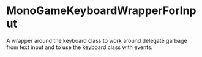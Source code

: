 # MonoGameKeyboardWrapperForInput
A wrapper around the keyboard class to work around delegate garbage from text input and to use the keyboard class with events.
